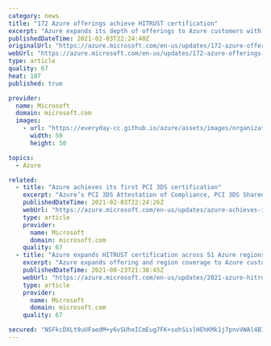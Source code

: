 ```yaml
---
category: news
title: "172 Azure offerings achieve HITRUST certification"
excerpt: "Azure expands its depth of offerings to Azure customers with its latest independent HITRUST assessment."
publishedDateTime: 2021-02-03T22:24:40Z
originalUrl: "https://azure.microsoft.com/en-us/updates/172-azure-offerings-achieve-hitrust-certification/"
webUrl: "https://azure.microsoft.com/en-us/updates/172-azure-offerings-achieve-hitrust-certification/"
type: article
quality: 67
heat: 107
published: true

provider:
  name: Microsoft
  domain: microsoft.com
  images:
    - url: "https://everyday-cc.github.io/azure/assets/images/organizations/microsoft.com-50x50.jpg"
      width: 50
      height: 50

topics:
  - Azure

related:
  - title: "Azure achieves its first PCI 3DS certification"
    excerpt: "Azure’s PCI 3DS Attestation of Compliance, PCI 3DS Shared Responsibility Matrix, and PCI 3DS whitepaper are now available."
    publishedDateTime: 2021-02-03T22:24:26Z
    webUrl: "https://azure.microsoft.com/en-us/updates/azure-achieves-its-first-pci-3ds-certification/"
    type: article
    provider:
      name: Microsoft
      domain: microsoft.com
    quality: 67
  - title: "Azure expands HITRUST certification across 51 Azure regions"
    excerpt: "Azure expands offering and region coverage to Azure customers with its 2021 HITRUST validated assessment."
    publishedDateTime: 2021-08-23T21:38:45Z
    webUrl: "https://azure.microsoft.com/en-us/updates/2021-azure-hitrust/"
    type: article
    provider:
      name: Microsoft
      domain: microsoft.com
    quality: 67

secured: "NSFkcDXLt9uUFaedM+y6vSUheICmEug7FK+sohSislHEhKMk1j7pnvVWAl4BIbWnJtANyOliLn8jIQ4S1SZ4OyV9vsXByd1VjaDHFZX+hiFzCQ8XQ7jHMLrK1gu9k7hVJzo+3YUu8+1lZQL+yMRUt5tZhOSU+q/Kahyo9R1iIhul8nWd75gMsyo/3tAShAJIgZMwV0sDxqh95DwQ6X657G+pmzoeQBtn4j7ju5iQrypgPZAQL37RW3vzDA1x46pNhvayIomuhwFPVpMqAiltc4PEkEasyNJ5EnCRLaWNAUY0etj+C1BXFVgoqgngv+Fp44FWBcQGPDCMrwbnj6teJ2HIdVs4GlUI4rWkNFnPuY8=;HC4Xyso27ujKDFRoGl6nHw=="
---
```



